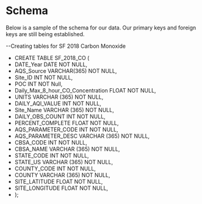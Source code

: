 # Schema
Below is a sample of the schema for our data. Our primary keys and foreign keys are still being established.

--Creating tables for SF 2018 Carbon Monoxide
- CREATE TABLE SF_2018_CO (
- DATE_Year DATE NOT NULL,
- AQS_Source VARCHAR(365) NOT NULL,
- Site_ID INT NOT NULL,
- POC INT NOT Null,
- Daily_Max_8_hour_CO_Concentration FLOAT NOT NULL,
- UNITS VARCHAR (365) NOT NULL,
- DAILY_AQI_VALUE INT NOT NULL,
- Site_Name VARCHAR (365) NOT NULL,
- DAILY_OBS_COUNT INT NOT NULL,
- PERCENT_COMPLETE FLOAT NOT NULL,
- AQS_PARAMETER_CODE INT NOT NULL,
- AQS_PARAMETER_DESC VARCHAR (365) NOT NULL,
- CBSA_CODE INT NOT NULL,
- CBSA_NAME VARCHAR (365) NOT NULL,
- STATE_CODE INT NOT NULL,
- STATE_US VARCHAR (365) NOT NULL,
- COUNTY_CODE INT NOT NULL,
- COUNTY VARCHAR (365) NOT NULL,
- SITE_LATITUDE FLOAT NOT NULL,
- SITE_LONGITUDE FLOAT NOT NULL,
- );

